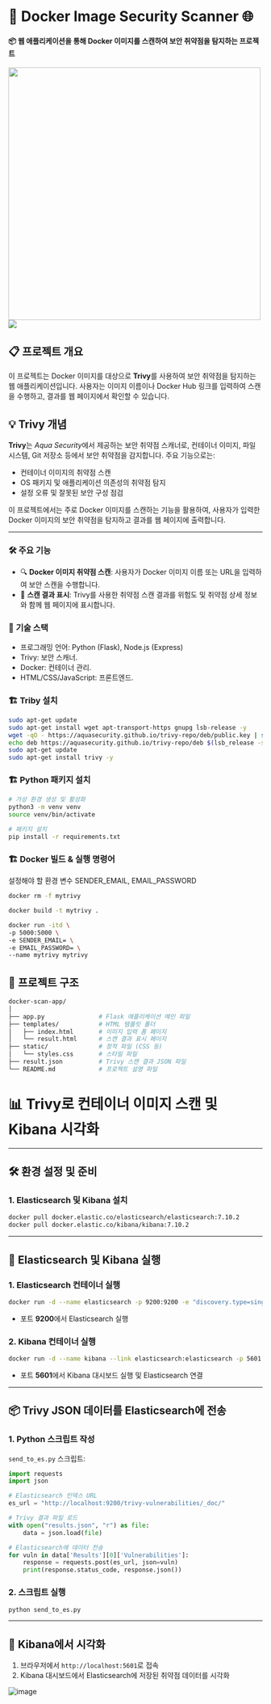 # 🚀 Docker Image Security Scanner 🌐

#### 📦 웹 애플리케이션을 통해 Docker 이미지를 스캔하여 보안 취약점을 탐지하는 프로젝트

<img src="images/demo.gif" style="height:500px"/>

<img src="images/gmail.png"/>

## 📋 프로젝트 개요

이 프로젝트는 Docker 이미지를 대상으로 <strong>Trivy</strong>를 사용하여 보안 취약점을 탐지하는 웹 애플리케이션입니다. 사용자는 이미지 이름이나 Docker Hub 링크를 입력하여 스캔을 수행하고, 결과를 웹 페이지에서 확인할 수 있습니다.

<h2>💡 Trivy 개념</h2>
<p><strong>Trivy</strong>는 <em>Aqua Security</em>에서 제공하는 보안 취약점 스캐너로, 컨테이너 이미지, 파일 시스템, Git 저장소 등에서 보안 취약점을 감지합니다. 주요 기능으로는:</p>
<ul>
  <li>컨테이너 이미지의 취약점 스캔</li>
  <li>OS 패키지 및 애플리케이션 의존성의 취약점 탐지</li>
  <li>설정 오류 및 잘못된 보안 구성 점검</li>
</ul>
<p>이 프로젝트에서는 주로 Docker 이미지를 스캔하는 기능을 활용하여, 사용자가 입력한 Docker 이미지의 보안 취약점을 탐지하고 결과를 웹 페이지에 출력합니다.</p>

---

### 🛠️ 주요 기능

-   🔍 **Docker 이미지 취약점 스캔**: 사용자가 Docker 이미지 이름 또는 URL을 입력하여 보안 스캔을 수행합니다.
-   📄 **스캔 결과 표시**: Trivy를 사용한 취약점 스캔 결과를 위험도 및 취약점 상세 정보와 함께 웹 페이지에 표시합니다.

### 🔧 **기술 스택**

-   프로그래밍 언어: Python (Flask), Node.js (Express)
-   Trivy: 보안 스캐너.
-   Docker: 컨테이너 관리.
-   HTML/CSS/JavaScript: 프론트엔드.

### 🏗️ Triby 설치

```bash
sudo apt-get update
sudo apt-get install wget apt-transport-https gnupg lsb-release -y
wget -qO - https://aquasecurity.github.io/trivy-repo/deb/public.key | sudo apt-key add -
echo deb https://aquasecurity.github.io/trivy-repo/deb $(lsb_release -sc) main | sudo tee -a /etc/apt/sources.list.d/trivy.list
sudo apt-get update
sudo apt-get install trivy -y
```

### 🏗️ Python 패키지 설치

```bash
# 가상 환경 생성 및 활성화
python3 -m venv venv
source venv/bin/activate

# 패키지 설치
pip install -r requirements.txt
```

### 🏗️ Docker 빌드 & 실행 명령어

설정해야 할 환경 변수 SENDER_EMAIL, EMAIL_PASSWORD

```bash
docker rm -f mytrivy

docker build -t mytrivy .

docker run -itd \
-p 5000:5000 \
-e SENDER_EMAIL= \
-e EMAIL_PASSWORD= \
--name mytrivy mytrivy
```

## 📂 프로젝트 구조

```bash
docker-scan-app/
│
├── app.py               # Flask 애플리케이션 메인 파일
├── templates/           # HTML 템플릿 폴더
│   ├── index.html       # 이미지 입력 폼 페이지
│   └── result.html      # 스캔 결과 표시 페이지
├── static/              # 정적 파일 (CSS 등)
│   └── styles.css       # 스타일 파일
├── result.json          # Trivy 스캔 결과 JSON 파일
└── README.md            # 프로젝트 설명 파일
```

# 📊 Trivy로 컨테이너 이미지 스캔 및 Kibana 시각화

---

## 🛠️ 환경 설정 및 준비

### 1. Elasticsearch 및 Kibana 설치
```bash
docker pull docker.elastic.co/elasticsearch/elasticsearch:7.10.2
docker pull docker.elastic.co/kibana/kibana:7.10.2
```

---

## 🚀 Elasticsearch 및 Kibana 실행

### 1. Elasticsearch 컨테이너 실행
```bash
docker run -d --name elasticsearch -p 9200:9200 -e "discovery.type=single-node" docker.elastic.co/elasticsearch/elasticsearch:7.10.2
```
- 포트 **9200**에서 Elasticsearch 실행

### 2. Kibana 컨테이너 실행
```bash
docker run -d --name kibana --link elasticsearch:elasticsearch -p 5601:5601 docker.elastic.co/kibana/kibana:7.10.2
```
- 포트 **5601**에서 Kibana 대시보드 실행 및 Elasticsearch 연결

---


## 📦 Trivy JSON 데이터를 Elasticsearch에 전송

### 1. Python 스크립트 작성

`send_to_es.py` 스크립트:
```python
import requests
import json

# Elasticsearch 인덱스 URL
es_url = "http://localhost:9200/trivy-vulnerabilities/_doc/"

# Trivy 결과 파일 로드
with open("results.json", "r") as file:
    data = json.load(file)

# Elasticsearch에 데이터 전송
for vuln in data['Results'][0]['Vulnerabilities']:
    response = requests.post(es_url, json=vuln)
    print(response.status_code, response.json())
```

### 2. 스크립트 실행
```bash
python send_to_es.py
```

---

## 🎨 Kibana에서 시각화

1. 브라우저에서 `http://localhost:5601`로 접속
2. Kibana 대시보드에서 Elasticsearch에 저장된 취약점 데이터를 시각화

![image](https://github.com/user-attachments/assets/a389715e-31ab-458f-aa3b-7c47bd607a97)


